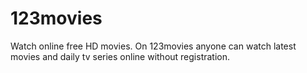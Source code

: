 # 123movies
Watch online free HD movies. On 123movies anyone can watch latest movies and daily tv series online without registration.
